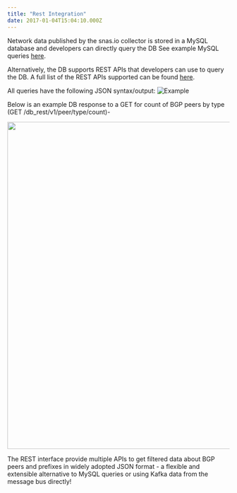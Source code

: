 ```yaml
---
title: "Rest Integration"
date: 2017-01-04T15:04:10.000Z
---
```


Network data published by the snas.io collector is stored in a MySQL database and developers can directly query the DB
See example MySQL queries [here](examples#mysql-client).

Alternatively, the DB supports REST APIs that developers can use to query the DB. A full list of the
REST APIs supported can be found [here](https://github.com/OpenBMP/db_rest).

All queries have the following JSON syntax/output:
![Example](/img/json_format_for_website.png)

<p>Below is an example DB response to a GET for count of BGP peers by type (GET /db_rest/v1/peer/type/count)-</p>

<img src="/img/json_output_for_website.png" alt="" class="left db mb1" style="width: 740px">

The REST interface provide multiple APIs to get filtered data about BGP peers and prefixes in widely
adopted JSON format - a flexible and extensible alternative to MySQL queries or using Kafka data from the message bus directly!
